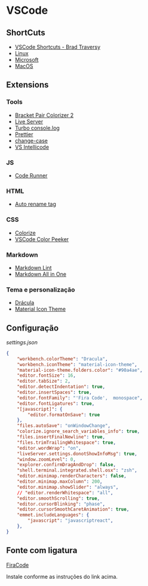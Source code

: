 # VSCode

## ShortCuts
* [VSCode Shortcuts - Brad Traversy](https://gist.github.com/bradtraversy/b28a0a361880141af928ada800a671d9)
* [Linux](https://code.visualstudio.com/shortcuts/keyboard-shortcuts-linux.pdf)
* [Microsoft](https://code.visualstudio.com/shortcuts/keyboard-shortcuts-windows.pdf)
* [MacOS](https://code.visualstudio.com/shortcuts/keyboard-shortcuts-macos.pdf)


## Extensions
### Tools
* [Bracket Pair Colorizer 2](https://marketplace.visualstudio.com/items?itemName=CoenraadS.bracket-pair-colorizer-2)
* [Live Server](https://marketplace.visualstudio.com/items?itemName=ritwickdey.LiveServer)
* [Turbo console.log](https://marketplace.visualstudio.com/items?itemName=ChakrounAnas.turbo-console-log)
* [Prettier](https://marketplace.visualstudio.com/items?itemName=esbenp.prettier-vscode)
* [change-case](https://marketplace.visualstudio.com/items?itemName=wmaurer.change-case)
* [VS Intellicode](https://marketplace.visualstudio.com/items?itemName=VisualStudioExptTeam.vscodeintellicode)

### JS
* [Code Runner](https://marketplace.visualstudio.com/items?itemName=formulahendry.code-runner)

### HTML
* [Auto rename tag](https://marketplace.visualstudio.com/items?itemName=formulahendry.auto-rename-tag)


### CSS
* [Colorize](https://marketplace.visualstudio.com/items?itemName=kamikillerto.vscode-colorize)
* [VSCode Color Peeker](https://marketplace.visualstudio.com/items?itemName=lihui.vs-color-picker)

### Markdown
* [Markdown Lint](https://marketplace.visualstudio.com/items?itemName=DavidAnson.vscode-markdownlint)
* [Markdown All in One](https://marketplace.visualstudio.com/items?itemName=yzhang.markdown-all-in-one)

### Tema e personalização
* [Drácula](https://marketplace.visualstudio.com/items?itemName=dracula-theme.theme-dracula)
* [Material Icon Theme](https://marketplace.visualstudio.com/items?itemName=PKief.material-icon-theme)

## Configuração

*settings.json*
```JSON
{
    "workbench.colorTheme": "Dracula",
    "workbench.iconTheme": "material-icon-theme",
    "material-icon-theme.folders.color": "#90a4ae",
    "editor.fontSize": 16,
    "editor.tabSize": 2,
    "editor.detectIndentation": true,
    "editor.insertSpaces": true,
    "editor.fontFamily": "'Fira Code',  monospace",
    "editor.fontLigatures": true,
    "[javascript]": {
        "editor.formatOnSave": true
    },
    "files.autoSave": "onWindowChange",
    "colorize.ignore_search_variables_info": true,
    "files.insertFinalNewline": true,
    "files.trimTrailingWhitespace": true,
    "editor.wordWrap": "on",
    "liveServer.settings.donotShowInfoMsg": true,
    "window.zoomLevel": 0,
    "explorer.confirmDragAndDrop": false,
    "shell.terminal.integrated.shell.osx": "zsh",
    "editor.minimap.renderCharacters": false,
    "editor.minimap.maxColumn": 200,
    "editor.minimap.showSlider": "always",
    // "editor.renderWhitespace": "all",
    "editor.smoothScrolling": true,
    "editor.cursorBlinking": "phase",
    "editor.cursorSmoothCaretAnimation": true,
    "emmet.includeLanguages": {
        "javascript": "javascriptreact",
    },
}
```

## Fonte com ligatura
[FiraCode](https://github.com/tonsky/FiraCode)

Instale conforme as instruções do link acima. 
